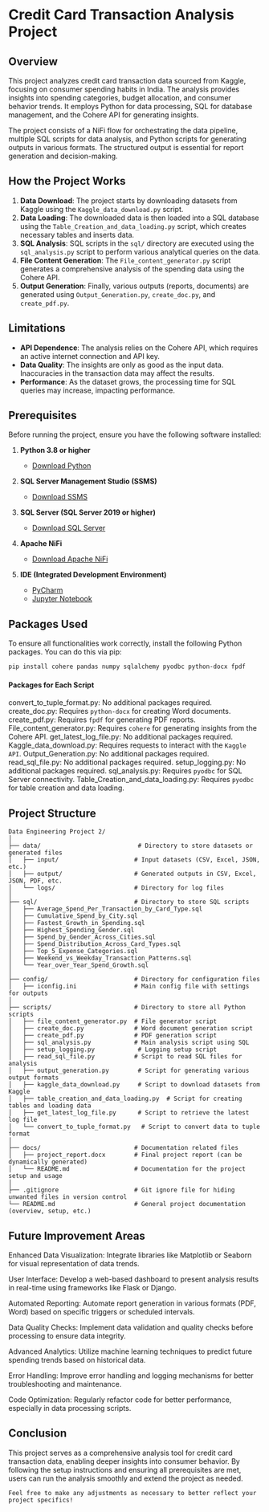 # Credit Card Transaction Analysis Project

## Overview
This project analyzes credit card transaction data sourced from Kaggle, focusing on consumer spending habits in India. The analysis provides insights into spending categories, budget allocation, and consumer behavior trends. It employs Python for data processing, SQL for database management, and the Cohere API for generating insights.

The project consists of a NiFi flow for orchestrating the data pipeline, multiple SQL scripts for data analysis, and Python scripts for generating outputs in various formats. The structured output is essential for report generation and decision-making.

## How the Project Works
1. **Data Download**: The project starts by downloading datasets from Kaggle using the `Kaggle_data_download.py` script.
2. **Data Loading**: The downloaded data is then loaded into a SQL database using the `Table_Creation_and_data_loading.py` script, which creates necessary tables and inserts data.
3. **SQL Analysis**: SQL scripts in the `sql/` directory are executed using the `sql_analysis.py` script to perform various analytical queries on the data.
4. **File Content Generation**: The `File_content_generator.py` script generates a comprehensive analysis of the spending data using the Cohere API.
5. **Output Generation**: Finally, various outputs (reports, documents) are generated using `Output_Generation.py`, `create_doc.py`, and `create_pdf.py`.

## Limitations
- **API Dependence**: The analysis relies on the Cohere API, which requires an active internet connection and API key.
- **Data Quality**: The insights are only as good as the input data. Inaccuracies in the transaction data may affect the results.
- **Performance**: As the dataset grows, the processing time for SQL queries may increase, impacting performance.

## Prerequisites
Before running the project, ensure you have the following software installed:

1. **Python 3.8 or higher**  
   - [Download Python](https://www.python.org/downloads/)
  
2. **SQL Server Management Studio (SSMS)**  
   - [Download SSMS](https://docs.microsoft.com/en-us/sql/ssms/download-sql-server-management-studio-ssms)

3. **SQL Server (SQL Server 2019 or higher)**  
   - [Download SQL Server](https://www.microsoft.com/en-us/sql-server/sql-server-downloads)

4. **Apache NiFi**  
   - [Download Apache NiFi](https://nifi.apache.org/download.html)

5. **IDE (Integrated Development Environment)**  
   - [PyCharm](https://www.jetbrains.com/pycharm/download/)
   - [Jupyter Notebook](https://jupyter.org/install)

## Packages Used

To ensure all functionalities work correctly, install the following Python packages. You can do this via pip:

```bash
pip install cohere pandas numpy sqlalchemy pyodbc python-docx fpdf
```

#### Packages for Each Script
convert_to_tuple_format.py: No additional packages required.
create_doc.py: Requires ```python-docx``` for creating Word documents.
create_pdf.py: Requires ```fpdf``` for generating PDF reports.
File_content_generator.py: Requires ```cohere``` for generating insights from the Cohere API.
get_latest_log_file.py: No additional packages required.
Kaggle_data_download.py: Requires requests to interact with the ```Kaggle API```.
Output_Generation.py: No additional packages required.
read_sql_file.py: No additional packages required.
setup_logging.py: No additional packages required.
sql_analysis.py: Requires  ```pyodbc``` for SQL Server connectivity.
Table_Creation_and_data_loading.py: Requires ```pyodbc``` for table creation and data loading.

## Project Structure

```
Data Engineering Project 2/
│
├── data/                           # Directory to store datasets or generated files
│   ├── input/                     # Input datasets (CSV, Excel, JSON, etc.)
│   ├── output/                    # Generated outputs in CSV, Excel, JSON, PDF, etc.
│   └── logs/                      # Directory for log files
│
├── sql/                           # Directory to store SQL scripts
│   ├── Average_Spend_Per_Transaction_by_Card_Type.sql
│   ├── Cumulative_Spend_by_City.sql
│   ├── Fastest_Growth_in_Spending.sql
│   ├── Highest_Spending_Gender.sql
│   ├── Spend_by_Gender_Across_Cities.sql
│   ├── Spend_Distribution_Across_Card_Types.sql
│   ├── Top_5_Expense_Categories.sql
│   ├── Weekend_vs_Weekday_Transaction_Patterns.sql
│   └── Year_over_Year_Spend_Growth.sql
│
├── config/                        # Directory for configuration files
│   ├── iconfig.ini                # Main config file with settings for outputs
│
├── scripts/                       # Directory to store all Python scripts
│   ├── file_content_generator.py  # File generator script
│   ├── create_doc.py              # Word document generation script
│   ├── create_pdf.py              # PDF generation script
│   ├── sql_analysis.py            # Main analysis script using SQL
│   ├── setup_logging.py            # Logging setup script
│   ├── read_sql_file.py           # Script to read SQL files for analysis
│   ├── output_generation.py        # Script for generating various output formats
│   ├── kaggle_data_download.py     # Script to download datasets from Kaggle
│   ├── table_creation_and_data_loading.py  # Script for creating tables and loading data
│   ├── get_latest_log_file.py      # Script to retrieve the latest log file
│   └── convert_to_tuple_format.py   # Script to convert data to tuple format
│ 
├── docs/                          # Documentation related files
│   ├── project_report.docx        # Final project report (can be dynamically generated)
│   └── README.md                  # Documentation for the project setup and usage
│
├── .gitignore                     # Git ignore file for hiding unwanted files in version control
└── README.md                      # General project documentation (overview, setup, etc.)
```

## Future Improvement Areas

Enhanced Data Visualization: Integrate libraries like Matplotlib or Seaborn for visual representation of data trends.

User Interface: Develop a web-based dashboard to present analysis results in real-time using frameworks like Flask or Django.

Automated Reporting: Automate report generation in various formats (PDF, Word) based on specific triggers or scheduled intervals. 

Data Quality Checks: Implement data validation and quality checks before processing to ensure data integrity.

Advanced Analytics: Utilize machine learning techniques to predict future spending trends based on historical data.

Error Handling: Improve error handling and logging mechanisms for better troubleshooting and maintenance.

Code Optimization: Regularly refactor code for better performance, especially in data processing scripts.

## Conclusion

This project serves as a comprehensive analysis tool for credit card transaction data, enabling deeper insights into consumer behavior. By following the setup instructions and ensuring all prerequisites are met, users can run the analysis smoothly and extend the project as needed.

```
Feel free to make any adjustments as necessary to better reflect your project specifics!
```